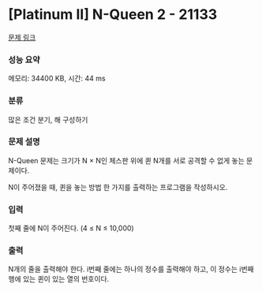 # [Platinum II] N-Queen 2 - 21133 

[문제 링크](https://www.acmicpc.net/problem/21133) 

### 성능 요약

메모리: 34400 KB, 시간: 44 ms

### 분류

많은 조건 분기, 해 구성하기

### 문제 설명

<p>N-Queen 문제는 크기가 N × N인 체스판 위에 퀸 N개를 서로 공격할 수 없게 놓는 문제이다.</p>

<p>N이 주어졌을 때, 퀸을 놓는 방법 한 가지를 출력하는 프로그램을 작성하시오.</p>

### 입력 

 <p>첫째 줄에 N이 주어진다. (4 ≤ N ≤ 10,000)</p>

### 출력 

 <p>N개의 줄을 출력해야 한다. i번째 줄에는 하나의 정수를 출력해야 하고, 이 정수는 i번째 행에 있는 퀸이 있는 열의 번호이다.</p>

